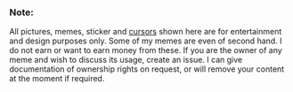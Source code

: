### Note:
All pictures, memes, sticker and [cursors](https://www.rw-designer.com/cursor-set/pixel-cur) shown here are for entertainment and design purposes only. Some of my memes are even of second hand. I do not earn or want to earn money from these. If you are the owner of any meme and wish to discuss its usage, create an issue. I can give documentation of ownership rights on request, or will remove your content at the moment if required.
